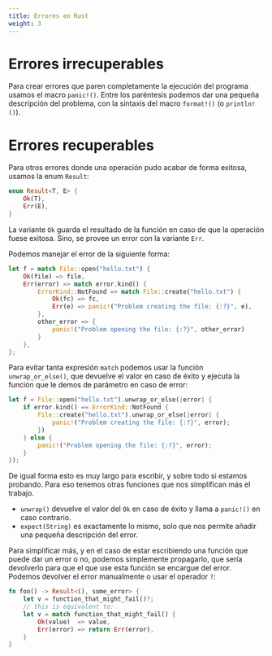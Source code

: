 ```yaml
---
title: Errores en Rust
weight: 3
---
```


# Errores irrecuperables
Para crear errores que paren completamente la ejecución del programa usamos el
macro `panic!()`. Entre los paréntesis podemos dar una pequeña descripción del
problema, con la sintaxis del macro `format!()` (o `println!()`).

# Errores recuperables
Para otros errores donde una operación pudo acabar de forma exitosa, usamos la
enum `Result`:

```rs
enum Result<T, E> {
    Ok(T),
    Err(E),
}
```

La variante `Ok` guarda el resultado de la función en caso de que la operación
fuese exitosa. Sino, se provee un error con la variante `Err`.

Podemos manejar el error de la siguiente forma:

```rs
let f = match File::open("hello.txt") {
    Ok(file) => file,
    Err(error) => match error.kind() {
        ErrorKind::NotFound => match File::create("hello.txt") {
            Ok(fc) => fc,
            Err(e) => panic!("Problem creating the file: {:?}", e),
        },
        other_error => {
            panic!("Problem opening the file: {:?}", other_error)
        }
    },
};
```

Para evitar tanta expresión `match` podemos usar la función `unwrap_or_else()`,
que devuelve el valor en caso de éxito y ejecuta la función que le demos de
parámetro en caso de error:

```rs
let f = File::open("hello.txt").unwrap_or_else(|error| {
    if error.kind() == ErrorKind::NotFound {
        File::create("hello.txt").unwrap_or_else(|error| {
            panic!("Problem creating the file: {:?}", error);
        })
    } else {
        panic!("Problem opening the file: {:?}", error);
    }
});
```

De igual forma esto es muy largo para escribir, y sobre todo si estamos
probando. Para eso tenemos otras funciones que nos simplifican más el trabajo.

+ `unwrap()` devuelve el valor del `Ok` en caso de éxito y llama a `panic!()` en
caso contrario.
+ `expect(String)` es exactamente lo mismo, solo que nos permite añadir una
pequeña descripción del error.

Para simplificar más, y en el caso de estar escribiendo una función que puede
dar un error o no, podemos simplemente propagarlo, que sería devolverlo para que
el que use esta función se encargue del error. Podemos devolver el error
manualmente o usar el operador `?`:

```rs
fn foo() -> Result<(), some_error> {
    let v = function_that_might_fail()?;
    // this is equivalent to:
    let v = match function_that_might_fail() {
        Ok(value)  => value,
        Err(error) => return Err(error),
    }
}
```
